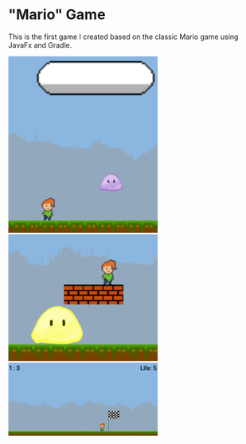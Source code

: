 # "Mario" Game

This is the first game I created based on the classic Mario game using JavaFx and Gradle.

<img src="./pictures/p1.png" width="300">

<img src="./pictures/p2.png" width="300">

<img src="./pictures/p3.png" width="300">
